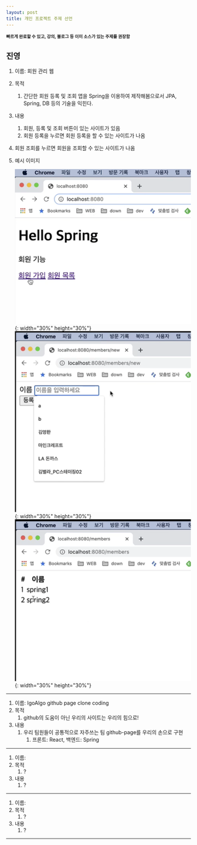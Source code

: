 ```yaml
---
layout: post
title: 개인 프로젝트 주제 선언
---
```

<small>**빠르게 완료할 수 있고, 강의, 블로그 등 이미 소스가 있는 주제를 권장함**</small> 

## 진영

1. 이름: 회원 관리 웹

2. 목적
   1. 간단한 회원 등록 및 조회 앱을 Spring을 이용하여 제작해봄으로서 JPA, Spring, DB 등의 기술을 익힌다.
   
3. 내용
   1. 회원, 등록 및 조회 버튼이 있는 사이트가 있음
   2. 회원 등록을 누르면 회원 등록을 할 수 있는 사이트가 나옴
3. 회원 조회를 누르면 회원을 조회할 수 있는 사이트가 나옴
   
4. 예시 이미지

   ![단체사진](../../assets/img/진영_프로젝트/전체화면.png){: width="30%" height="30%"} ![단체사진](../../assets/img/진영_프로젝트/회원등록.png){: width="30%" height="30%"}![단체사진](../../assets/img/진영_프로젝트/조회화면.png){: width="30%" height="30%"}
---

1. 이름: IgoAlgo github page clone coding
2. 목적
   1. github의 도움이 아닌 우리의 사이트는 우리의 힘으로!
3. 내용
   1. 우리 팀원들이 공통적으로 자주쓰는 팀  github-page를 우리의 손으로 구현
      1. 프론트: React, 백엔드: Spring

---

1. 이름: 
2. 목적
   1. ?
3. 내용
   1. ?

---

1. 이름: 
2. 목적
   1. ?
3. 내용
   1. ?

---

 